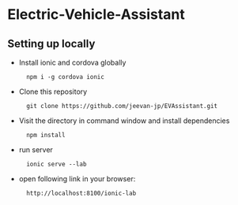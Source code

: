 # Electric-Vehicle-Assistant

## Setting up locally

* Install ionic and cordova globally

        npm i -g cordova ionic

* Clone this repository

        git clone https://github.com/jeevan-jp/EVAssistant.git

* Visit the directory in command window and install dependencies

        npm install

* run server

        ionic serve --lab

* open following link in your browser:

        http://localhost:8100/ionic-lab